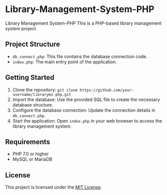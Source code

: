 # Library-Management-System-PHP
Library Management System-PHP
This is a PHP-based library management system project.

## Project Structure

- `db_connect.php`: This file contains the database connection code.
- `index.php`: The main entry point of the application.


## Getting Started

1. Clone the repository: `git clone https://github.com/your-username/libraryms-php.git`
2. Import the database: Use the provided SQL file to create the necessary database structure.
3. Configure the database connection: Update the connection details in `db_connect.php`.
4. Start the application: Open `index.php` in your web browser to access the library management system.

## Requirements

- PHP 7.0 or higher
- MySQL or MariaDB

## License

This project is licensed under the [MIT License](LICENSE).
